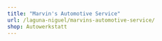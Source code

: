 ```yaml
---
title: "Marvin's Automotive Service"
url: /laguna-niguel/marvins-automotive-service/
shop: Autowerkstatt
---
```

